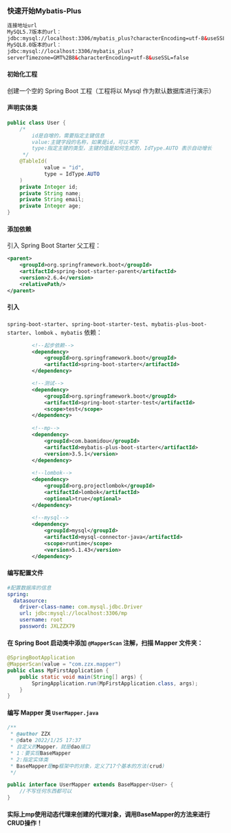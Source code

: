 ### 快速开始Mybatis-Plus

```xml
连接地址url
MySQL5.7版本的url：
jdbc:mysql://localhost:3306/mybatis_plus?characterEncoding=utf-8&useSSL=false
MySQL8.0版本的url：
jdbc:mysql://localhost:3306/mybatis_plus?
serverTimezone=GMT%2B8&characterEncoding=utf-8&useSSL=false
```



#### 初始化工程

创建一个空的 Spring Boot 工程（工程将以 Mysql 作为默认数据库进行演示）



#### 声明实体类

```java
public class User {
    /*
        id是自增的，需要指定主键信息
        value:主键字段的名称，如果是id，可以不写
        type:指定主键的类型，主键的值是如何生成的，IdType.AUTO 表示自动增长
     */
    @TableId(
            value = "id",
            type = IdType.AUTO
    )
    private Integer id;
    private String name;
    private String email;
    private Integer age;
}
```

#### 添加依赖

引入 Spring Boot Starter 父工程：

```xml
<parent>
    <groupId>org.springframework.boot</groupId>
    <artifactId>spring-boot-starter-parent</artifactId>
    <version>2.6.4</version>
    <relativePath/>
</parent>
```

#### 引入 

`spring-boot-starter`、`spring-boot-starter-test`、`mybatis-plus-boot-starter`、`lombok` 、`mybatis` 依赖：

```xml
        <!--起步依赖-->
        <dependency>
            <groupId>org.springframework.boot</groupId>
            <artifactId>spring-boot-starter</artifactId>
        </dependency>

        <!--测试-->
        <dependency>
            <groupId>org.springframework.boot</groupId>
            <artifactId>spring-boot-starter-test</artifactId>
            <scope>test</scope>
        </dependency>
        
        <!--mp-->
        <dependency>
            <groupId>com.baomidou</groupId>
            <artifactId>mybatis-plus-boot-starter</artifactId>
            <version>3.5.1</version>
        </dependency>
        
        <!--lombok-->
        <dependency>
            <groupId>org.projectlombok</groupId>
            <artifactId>lombok</artifactId>
            <optional>true</optional>
        </dependency>
        
        <!--mysql-->
        <dependency>
            <groupId>mysql</groupId>
            <artifactId>mysql-connector-java</artifactId>
            <scope>runtime</scope>
            <version>5.1.43</version>
        </dependency>
```

#### 编写配置文件

```yaml
#配置数据库的信息
spring:
  datasource:
    driver-class-name: com.mysql.jdbc.Driver
    url: jdbc:mysql://localhost:3306/mp
    username: root
    password: JXLZZX79
```

#### 在 Spring Boot 启动类中添加 `@MapperScan` 注解，扫描 Mapper 文件夹：

```java
@SpringBootApplication
@MapperScan(value = "com.zzx.mapper")
public class MpFirstApplication {
    public static void main(String[] args) {
        SpringApplication.run(MpFirstApplication.class, args);
    }
}
```

#### 编写 Mapper 类 `UserMapper.java`

```java
/**
 * @author ZZX
 * @date 2022/1/25 17:37
 * 自定义的Mapper，就是dao接口
 * 1：要实现BaseMapper
 * 2:指定实体类
 * BaseMapper是mp框架中的对象，定义了17个基本的方法(crud)
 */

public interface UserMapper extends BaseMapper<User> {
    //不写任何东西都可以
}
```

#### 实际上mp使用动态代理来创建的代理对象，调用BaseMapper的方法来进行CRUD操作！